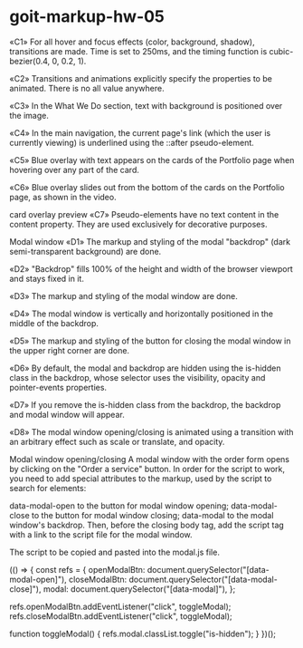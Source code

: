 # goit-markup-hw-05

«C1» For all hover and focus effects (color, background, shadow), transitions are made. Time is set to 250ms, and the timing function is cubic-bezier(0.4, 0, 0.2, 1).

«C2» Transitions and animations explicitly specify the properties to be animated. There is no all value anywhere.

«C3» In the What We Do section, text with background is positioned over the image.

«C4» In the main navigation, the current page's link (which the user is currently viewing) is underlined using the ::after pseudo-element.

«C5» Blue overlay with text appears on the cards of the Portfolio page when hovering over any part of the card.

«C6» Blue overlay slides out from the bottom of the cards on the Portfolio page, as shown in the video.

card overlay preview
«C7» Pseudo-elements have no text content in the content property. They are used exclusively for decorative purposes.

Modal window
«D1» The markup and styling of the modal "backdrop" (dark semi-transparent background) are done.

«D2» "Backdrop" fills 100% of the height and width of the browser viewport and stays fixed in it.

«D3» The markup and styling of the modal window are done.

«D4» The modal window is vertically and horizontally positioned in the middle of the backdrop.

«D5» The markup and styling of the button for closing the modal window in the upper right corner are done.

«D6» By default, the modal and backdrop are hidden using the is-hidden class in the backdrop, whose selector uses the visibility, opacity and pointer-events properties.

«D7» If you remove the is-hidden class from the backdrop, the backdrop and modal window will appear.

«D8» The modal window opening/closing is animated using a transition with an arbitrary effect such as scale or translate, and opacity.

Modal window opening/closing
A modal window with the order form opens by clicking on the "Order a service" button. In order for the script to work, you need to add special attributes to the markup, used by the script to search for elements:

data-modal-open to the button for modal window opening;
data-modal-close to the button for modal window closing;
data-modal to the modal window's backdrop.
Then, before the closing body tag, add the script tag with a link to the script file for the modal window.

<body>
  <!-- All you markup, including the modal window -->

  <!-- Place before the body closing tag -->
  <script src="./js/modal.js"></script>
</body>

The script to be copied and pasted into the modal.js file.

(() => {
  const refs = {
    openModalBtn: document.querySelector("[data-modal-open]"),
    closeModalBtn: document.querySelector("[data-modal-close]"),
    modal: document.querySelector("[data-modal]"),
  };

  refs.openModalBtn.addEventListener("click", toggleModal);
  refs.closeModalBtn.addEventListener("click", toggleModal);

  function toggleModal() {
    refs.modal.classList.toggle("is-hidden");
  }
})();
